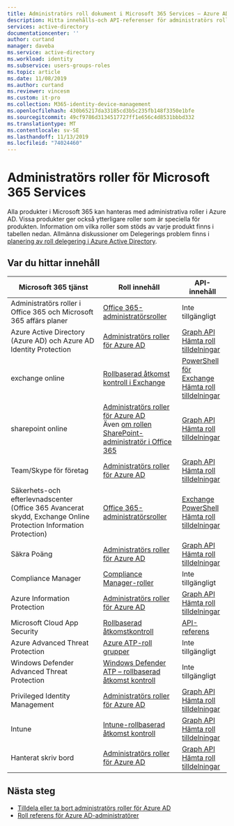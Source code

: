 ```yaml
---
title: Administratörs roll dokument i Microsoft 365 Services – Azure AD | Microsoft Docs
description: Hitta innehålls-och API-referenser för administratörs roller för Microsoft 365 Services i Azure Active Directory
services: active-directory
documentationcenter: ''
author: curtand
manager: daveba
ms.service: active-directory
ms.workload: identity
ms.subservice: users-groups-roles
ms.topic: article
ms.date: 11/08/2019
ms.author: curtand
ms.reviewer: vincesm
ms.custom: it-pro
ms.collection: M365-identity-device-management
ms.openlocfilehash: 430b65217da33185cd3b5c235fb148f3350e1bfe
ms.sourcegitcommit: 49cf9786d3134517727ff1e656c4d8531bbbd332
ms.translationtype: MT
ms.contentlocale: sv-SE
ms.lasthandoff: 11/13/2019
ms.locfileid: "74024460"
---
```

# <a name="administrator-roles-for-microsoft-365-services"></a>Administratörs roller för Microsoft 365 Services

Alla produkter i Microsoft 365 kan hanteras med administrativa roller i Azure AD. Vissa produkter ger också ytterligare roller som är speciella för produkten. Information om vilka roller som stöds av varje produkt finns i tabellen nedan. Allmänna diskussioner om Delegerings problem finns i [planering av roll delegering i Azure Active Directory](roles-concept-delegation.md).

## <a name="where-to-find-content"></a>Var du hittar innehåll

Microsoft 365 tjänst | Roll innehåll | API-innehåll
---------------------- | ------------------ | -----------------
Administratörs roller i Office 365 och Microsoft 365 affärs planer | [Office 365-administratörsroller](https://docs.microsoft.com/office365/admin/add-users/about-admin-roles?view=o365-worldwide) | Inte tillgängligt
Azure Active Directory (Azure AD) och Azure AD Identity Protection| [Administratörs roller för Azure AD](directory-assign-admin-roles.md) | [Graph API](https://docs.microsoft.com/graph/api/overview?view=graph-rest-1.0)<br>[Hämta roll tilldelningar](https://docs.microsoft.com/graph/api/directoryrole-list?view=graph-rest-1.0)
exchange online| [Rollbaserad åtkomst kontroll i Exchange](https://docs.microsoft.com/exchange/understanding-role-based-access-control-exchange-2013-help) |  [PowerShell för Exchange](https://docs.microsoft.com/powershell/module/exchange/role-based-access-control/add-managementroleentry?view=exchange-ps)<br>[Hämta roll tilldelningar](https://docs.microsoft.com/powershell/module/exchange/role-based-access-control/get-rolegroup?view=exchange-ps)
sharepoint online | [Administratörs roller för Azure AD](directory-assign-admin-roles.md)<br>Även [om rollen SharePoint-administratör i Office 365](https://docs.microsoft.com/sharepoint/sharepoint-admin-role) | [Graph API](https://docs.microsoft.com/graph/api/overview?view=graph-rest-1.0)<br>[Hämta roll tilldelningar](https://docs.microsoft.com/graph/api/directoryrole-list?view=graph-rest-1.0)
Team/Skype för företag | [Administratörs roller för Azure AD](directory-assign-admin-roles.md) | [Graph API](https://docs.microsoft.com/graph/api/overview?view=graph-rest-1.0)<br>[Hämta roll tilldelningar](https://docs.microsoft.com/graph/api/directoryrole-list?view=graph-rest-1.0)
Säkerhets-och efterlevnadscenter (Office 365 Avancerat skydd, Exchange Online Protection Information Protection) | [Office 365-administratörsroller](https://docs.microsoft.com/office365/SecurityCompliance/permissions-in-the-security-and-compliance-center) | [Exchange PowerShell](https://docs.microsoft.com/powershell/module/exchange/role-based-access-control/add-managementroleentry?view=exchange-ps)<br>[Hämta roll tilldelningar](https://docs.microsoft.com/powershell/module/exchange/role-based-access-control/get-rolegroup?view=exchange-ps)
Säkra Poäng | [Administratörs roller för Azure AD](directory-assign-admin-roles.md) | [Graph API](https://docs.microsoft.com/graph/api/overview?view=graph-rest-1.0)<br>[Hämta roll tilldelningar](https://docs.microsoft.com/graph/api/directoryrole-list?view=graph-rest-1.0)
Compliance Manager | [Compliance Manager-roller](https://docs.microsoft.com/office365/securitycompliance/meet-data-protection-and-regulatory-reqs-using-microsoft-cloud#permissions-and-role-based-access-control) | Inte tillgängligt
Azure Information Protection | [Administratörs roller för Azure AD](directory-assign-admin-roles.md) | [Graph API](https://docs.microsoft.com/graph/api/overview?view=graph-rest-1.0)<br>[Hämta roll tilldelningar](https://docs.microsoft.com/graph/api/directoryrole-list?view=graph-rest-1.0)
Microsoft Cloud App Security | [Rollbaserad åtkomstkontroll](https://docs.microsoft.com/cloud-app-security/manage-admins) | [API-referens](https://docs.microsoft.com/cloud-app-security/api-tokens) 
Azure Advanced Threat Protection | [Azure ATP-roll grupper](https://docs.microsoft.com/azure-advanced-threat-protection/atp-role-groups) | Inte tillgängligt
Windows Defender Advanced Threat Protection | [Windows Defender ATP – rollbaserad åtkomst kontroll](https://docs.microsoft.com/windows/security/threat-protection/windows-defender-atp/rbac-windows-defender-advanced-threat-protection) | Inte tillgängligt
Privileged Identity Management | [Administratörs roller för Azure AD](directory-assign-admin-roles.md) | [Graph API](https://docs.microsoft.com/graph/api/overview?view=graph-rest-1.0)<br>[Hämta roll tilldelningar](https://docs.microsoft.com/graph/api/directoryrole-list?view=graph-rest-1.0)
Intune | [Intune-rollbaserad åtkomst kontroll](https://docs.microsoft.com/intune/role-based-access-control) | [Graph API](https://docs.microsoft.com/graph/api/resources/intune-rbac-conceptual?view=graph-rest-beta)<br>[Hämta roll tilldelningar](https://docs.microsoft.com/graph/api/intune-rbac-roledefinition-list?view=graph-rest-beta)
Hanterat skriv bord | [Administratörs roller för Azure AD](directory-assign-admin-roles.md) | [Graph API](https://docs.microsoft.com/graph/api/overview?view=graph-rest-1.0)<br>[Hämta roll tilldelningar](https://docs.microsoft.com/graph/api/directoryrole-list?view=graph-rest-1.0)

## <a name="next-steps"></a>Nästa steg

* [Tilldela eller ta bort administratörs roller för Azure AD](directory-manage-roles-portal.md)
* [Roll referens för Azure AD-administratörer](directory-assign-admin-roles.md)
